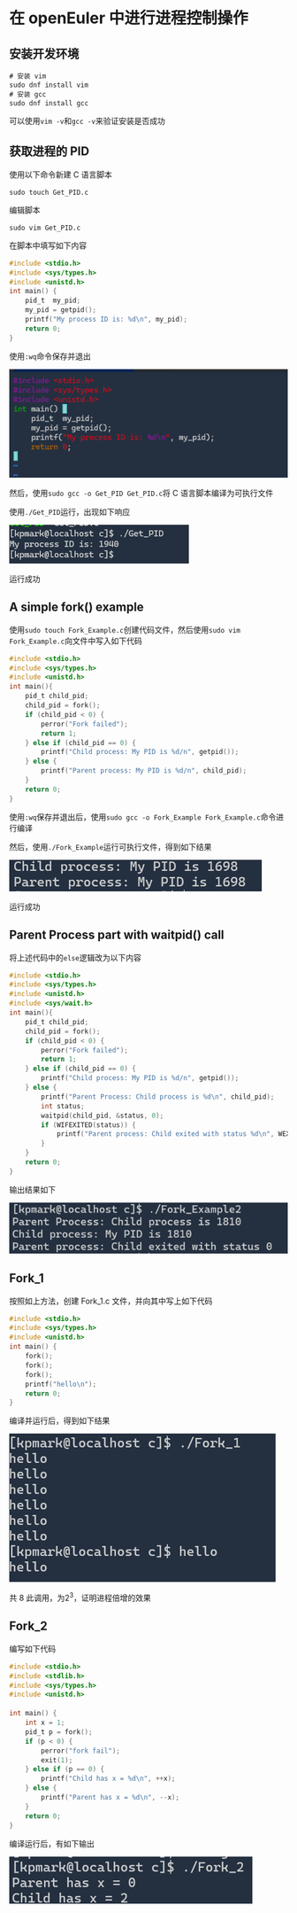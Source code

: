 # 在 openEuler 中进行进程控制操作

## 安装开发环境

```she
# 安装 vim
sudo dnf install vim 
# 安装 gcc
sudo dnf install gcc
```

可以使用`vim -v`和`gcc -v`来验证安装是否成功

## 获取进程的 PID

使用以下命令新建 C 语言脚本

```shell
sudo touch Get_PID.c
```

编辑脚本

```shell
sudo vim Get_PID.c
```

在脚本中填写如下内容

```c
#include <stdio.h>
#include <sys/types.h>
#include <unistd.h>
int main() {
    pid_t  my_pid;
    my_pid = getpid();
    printf("My process ID is: %d\n", my_pid);
    return 0;
}
```

使用`:wq`命令保存并退出

![image-20250315174342542](./images/操作系统作业报告/image-20250315174342542.png)

然后，使用`sudo gcc -o Get_PID Get_PID.c`将 C 语言脚本编译为可执行文件

使用`./Get_PID`运行，出现如下响应

![image-20250315174308546](./images/操作系统作业报告/image-20250315174308546.png)

运行成功

## A simple fork() example

使用`sudo touch Fork_Example.c`创建代码文件，然后使用`sudo vim Fork_Example.c`向文件中写入如下代码

```c
#include <stdio.h>
#include <sys/types.h>
#include <unistd.h>
int main(){
    pid_t child_pid;
    child_pid = fork();
    if (child_pid < 0) {
        perror("Fork failed");
        return 1;
    } else if (child_pid == 0) {
        printf("Child process: My PID is %d/n", getpid());
    } else {
        printf("Parent process: My PID is %d/n", child_pid);
    }
    return 0;
}
```

使用`:wq`保存并退出后，使用`sudo gcc -o Fork_Example Fork_Example.c`命令进行编译

然后，使用`./Fork_Example`运行可执行文件，得到如下结果

![image-20250315215617078](./images/操作系统作业报告/image-20250315215617078.png)

运行成功

## Parent Process part with waitpid() call

将上述代码中的`else`逻辑改为以下内容

```c
#include <stdio.h>
#include <sys/types.h>
#include <unistd.h>
#include <sys/wait.h>
int main(){
    pid_t child_pid;
    child_pid = fork();
    if (child_pid < 0) {
        perror("Fork failed");
        return 1;
    } else if (child_pid == 0) {
        printf("Child process: My PID is %d/n", getpid());
    } else {
        printf("Parent Process: Child process is %d\n", child_pid);
        int status;
        waitpid(child_pid, &status, 0);
        if (WIFEXITED(status)) {
            printf("Parent process: Child exited with status %d\n", WEXITSTATUS(status));
        }
    }
    return 0;
}
```

输出结果如下

![image-20250315221457560](./images/操作系统作业报告/image-20250315221457560.png)

## Fork_1

按照如上方法，创建 Fork_1.c 文件，并向其中写上如下代码

```c
#include <stdio.h>
#include <sys/types.h>
#include <unistd.h>
int main() {
    fork();
    fork();
    fork();
    printf("hello\n");
    return 0;
}
```

编译并运行后，得到如下结果

![image-20250315220756962](./images/操作系统作业报告/image-20250315220756962.png)

共 8 此调用，为$2^3$，证明进程倍增的效果

## Fork_2

编写如下代码

```c
#include <stdio.h>
#include <stdlib.h>
#include <sys/types.h>
#include <unistd.h>

int main() {
    int x = 1;
    pid_t p = fork();
    if (p < 0) {
        perror("fork fail");
        exit(1);
    } else if (p == 0) {
        printf("Child has x = %d\n", ++x);
    } else {
        printf("Parent has x = %d\n", --x);
    }
    return 0;
}
```

编译运行后，有如下输出

![image-20250315222335458](./images/操作系统作业报告/image-20250315222335458.png)
